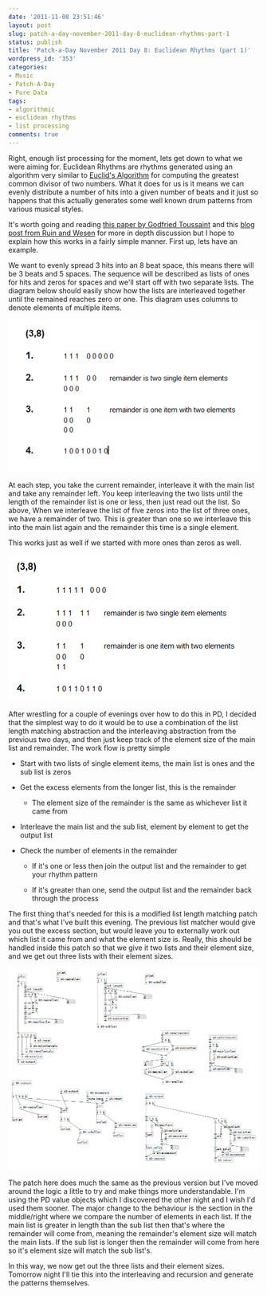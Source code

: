 ```yaml
---
date: '2011-11-08 23:51:46'
layout: post
slug: patch-a-day-november-2011-day-8-euclidean-rhythms-part-1
status: publish
title: 'Patch-a-Day November 2011 Day 8: Euclidean Rhythms (part 1)'
wordpress_id: '353'
categories:
- Music
- Patch-A-Day
- Pure Data
tags:
- algorithmic
- euclidean rhythms
- list processing
comments: true
---
```


Right, enough list processing for the moment, lets get down to what we were aiming for. Euclidean Rhythms are rhythms generated using an algorithm very similar to [Euclid's Algorithm](http://en.wikipedia.org/wiki/Euclidean_algorithm) for computing the greatest common divisor of two numbers. What it does for us is it means we can evenly distribute a number of hits into a given number of beats and it just so happens that this actually generates some well known drum patterns from various musical styles.

It's worth going and reading [this paper by Godfried Toussaint](http://cgm.cs.mcgill.ca/~godfried/publications/banff.pdf) and this [blog post from Ruin and Wesen](http://ruinwesen.com/blog?id=216) for more in depth discussion but I hope to explain how this works in a fairly simple manner. First up, lets have an example.

We want to evenly spread 3 hits into an 8 beat space, this means there will be 3 beats and 5 spaces. The sequence will be described as lists of ones for hits and zeros for spaces and we'll start off with two separate lists. The diagram below should easily show how the lists are interleaved together until the remained reaches zero or one. This diagram uses columns to denote elements of multiple items.

![Euclidian Rhythm (3,8)](/a/2011-11-08-patch-a-day-november-2011-day-8-euclidean-rhythms-part-1/Euclidian-Rhythm-38.png)

At each step, you take the current remainder, interleave it with the main list and take any remainder left. You keep interleaving the two lists until the length of the remainder list is one or less, then just read out the list. So above, When we interleave the list of five zeros into the list of three ones, we have a remainder of two. This is greater than one so we interleave this into the main list again and the remainder this time is a single element.

This works just as well if we started with more ones than zeros as well.

![Euclidian Rhythm (5,8)](/a/2011-11-08-patch-a-day-november-2011-day-8-euclidean-rhythms-part-1/Euclidian-Rhythm-58.png)

After wrestling for a couple of evenings over how to do this in PD, I decided that the simplest way to do it would be to use a combination of the list length matching abstraction and the interleaving abstraction from the previous two days, and then just keep track of the element size of the main list and remainder. The work flow is pretty simple



	
  * Start with two lists of single element items, the main list is ones and the sub list is zeros

	
  * Get the excess elements from the longer list, this is the remainder


	
    * The element size of the remainder is the same as whichever list it came from


	
  * Interleave the main list and the sub list, element by element to get the output list

	
  * Check the number of elements in the remainder


	
    * If it's one or less then join the output list and the remainder to get your rhythm pattern

	
    * If it's greater than one, send the output list and the remainder back through the process



The first thing that's needed for this is a modified list length matching patch and that's what I've built this evening. The previous list matcher would give you out the excess section, but would leave you to externally work out which list it came from and what the element size is. Really, this should be handled inside this patch so that we give it two lists and their element size, and we get out three lists with their element sizes.

![Improved list length matching](/a/2011-11-08-patch-a-day-november-2011-day-8-euclidean-rhythms-part-1/improved-list-splitting.png)

The patch here does much the same as the previous version but I've moved around the logic a little to try and make things more understandable. I'm using the PD value objects which I discovered the other night and I wish I'd used them sooner. The major change to the behaviour is the section in the middle/right where we compare the number of elements in each list. If the main list is greater in length than the sub list then that's where the remainder will come from, meaning the remainder's element size will match the main lists. If the sub list is longer then the remainder will come from here so it's element size will match the sub list's.

In this way, we now get out the three lists and their element sizes. Tomorrow night I'll tie this into the interleaving and recursion and generate the patterns themselves.
